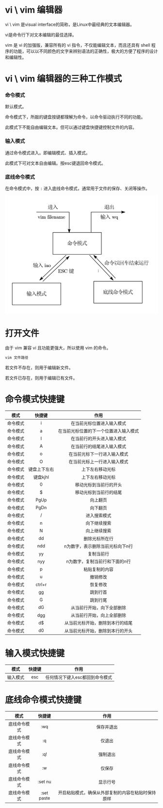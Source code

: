 # vi \ vim 编辑器

vi \ vim 是visual interface的简称，是Linux中最经典的文本编辑器。

vi是命令行下对文本编辑的最佳选择。

vim 是 vi 的加强版，兼容所有的 vi 指令，不仅能编辑文本，而且还具有 shell 程序的功能，可以以不同颜色的文字来辨别语法的正确性，极大的方便了程序的设计和编辑性。

# vi \ vim 编辑器的三种工作模式

### 命令模式

默认模式。

命令模式下，所敲的键盘按键都理解为命令，以命令驱动执行不同的功能。

此模式下不能自由编辑文本。但可以通过键盘快捷键控制文件的内容。

### 输入模式

通过命令模式进入。即编辑模式、插入模式。

此模式下可对文本自由编辑。按esc键退回命令模式。

### 底线命令模式

在命令模式中，按 `:` 进入底线命令模式，通常用于文件的保存、关闭等操作。

![](vim编辑器工作模式.svg)

# 打开文件

由于 vim 兼容 vi 且功能更强大，所以使用 vim 的命令。

```bash
vim 文件路径
```

若文件不存在，则用于编辑新文件。

若文件已存在，则用于编辑已有文件。

# 命令模式快捷键

|   模式   | 快捷键 |              作用               |
| :------: | :----: | :-----------------------------: |
| 命令模式 |   i    |   在当前光标位置进入输入模式    |
| 命令模式 |   a    | 在当前光标位置的下一个位置进入输入模式  |
| 命令模式 |   I    |   在当前行的开头进入输入模式    |
| 命令模式 |   A    |   在当前行的结尾进入输入模式    |
| 命令模式 |   o    |  在当前光标下一行进入输入模式   |
| 命令模式 |   O    |  在当前光标上一行进入输入模式   |
| 命令模式 |   键盘上下左右    |   上下左右移动光标    |
| 命令模式 |   键盘kjhl    | 上下左右移动光标  |
| 命令模式 |   0    |   移动光标到当前行的开头    |
| 命令模式 |   $    |   移动光标到当前行的结尾    |
| 命令模式 |   PgUp    |  向上翻页   |
| 命令模式 |   PgDn    |  向下翻页   |
| 命令模式 |  /   | 进入搜索模式 |
| 命令模式 |  n   | 向下继续搜索 |
| 命令模式 |  N   | 向上继续搜索 |
| 命令模式 |  dd   | 删除光标所在行 |
| 命令模式 |  ndd   | n为数字，表示删除当前光标向下n行 |
| 命令模式 |  yy   | 复制当前行 |
| 命令模式 |   nyy    |   n为数字，复制当前行和下面的n行    |
| 命令模式 |   p    | 粘贴复制的内容  |
| 命令模式 |   u    |   撤销修改    |
| 命令模式 |   ctrl+r    |   恢复修改    |
| 命令模式 |   gg    |  跳到行首   |
| 命令模式 |   G    |  跳到行尾   |
| 命令模式 |  dG   | 从当前行开始，向下全部删除 |
| 命令模式 |  dgg   | 从当前行开始，向上全部删除 |
| 命令模式 |  d$   | 从当前光标开始，删除到本行的结尾 |
| 命令模式 |  d0   | 从当前光标开始，删除到本行的开头 |

# 输入模式快捷键
|   模式   | 快捷键 |              作用               |
| :------: | :----: | :-----------------------------: |
| 输入模式 |  esc   | 任何情况下键入esc都回到命令模式 |

# 底线命令模式快捷键
|   模式   | 快捷键 |              作用               |
| :------: | :----: | :-----------------------------: |
| 底线命令模式 |  :wq   | 保存并退出 |
| 底线命令模式 |  :q   | 仅退出 |
| 底线命令模式 |  :q!   | 强制退出 |
| 底线命令模式 |  :w   | 仅保存 |
| 底线命令模式 |  :set nu   | 显示行号 |
| 底线命令模式 |  :set paste   | 开启粘贴模式，确保从外部复制的内容在粘贴时保持原样 |
